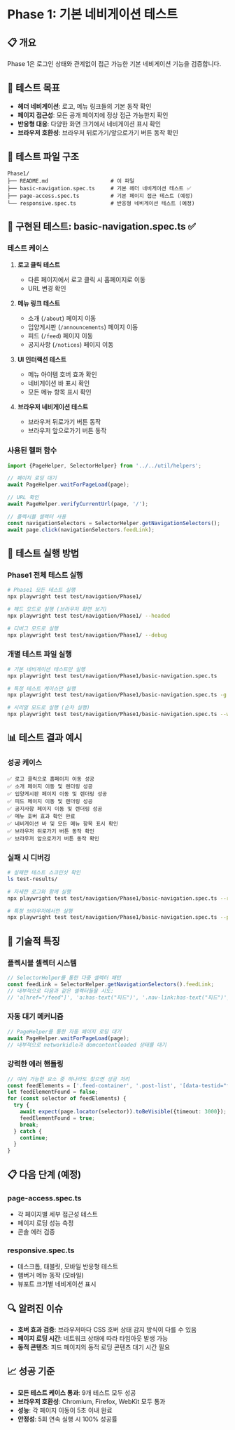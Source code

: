 # Phase 1: 기본 네비게이션 테스트

## 📋 개요

Phase 1은 로그인 상태와 관계없이 접근 가능한 기본 네비게이션 기능을 검증합니다.

## 🎯 테스트 목표

- **헤더 네비게이션**: 로고, 메뉴 링크들의 기본 동작 확인
- **페이지 접근성**: 모든 공개 페이지에 정상 접근 가능한지 확인
- **반응형 대응**: 다양한 화면 크기에서 네비게이션 표시 확인
- **브라우저 호환성**: 브라우저 뒤로가기/앞으로가기 버튼 동작 확인

## 📁 테스트 파일 구조

```
Phase1/
├── README.md                    # 이 파일
├── basic-navigation.spec.ts     # 기본 헤더 네비게이션 테스트 ✅
├── page-access.spec.ts          # 기본 페이지 접근 테스트 (예정)
└── responsive.spec.ts           # 반응형 네비게이션 테스트 (예정)
```

## 🧪 구현된 테스트: basic-navigation.spec.ts ✅

### 테스트 케이스

1. **로고 클릭 테스트**
    - 다른 페이지에서 로고 클릭 시 홈페이지로 이동
    - URL 변경 확인

2. **메뉴 링크 테스트**
    - 소개 (`/about`) 페이지 이동
    - 입양게시판 (`/announcements`) 페이지 이동
    - 피드 (`/feed`) 페이지 이동
    - 공지사항 (`/notices`) 페이지 이동

3. **UI 인터랙션 테스트**
    - 메뉴 아이템 호버 효과 확인
    - 네비게이션 바 표시 확인
    - 모든 메뉴 항목 표시 확인

4. **브라우저 네비게이션 테스트**
    - 브라우저 뒤로가기 버튼 동작
    - 브라우저 앞으로가기 버튼 동작

### 사용된 헬퍼 함수

```typescript
import {PageHelper, SelectorHelper} from '../../util/helpers';

// 페이지 로딩 대기
await PageHelper.waitForPageLoad(page);

// URL 확인
await PageHelper.verifyCurrentUrl(page, '/');

// 플렉시블 셀렉터 사용
const navigationSelectors = SelectorHelper.getNavigationSelectors();
await page.click(navigationSelectors.feedLink);
```

## 🚀 테스트 실행 방법

### Phase1 전체 테스트 실행

```bash
# Phase1 모든 테스트 실행
npx playwright test test/navigation/Phase1/

# 헤드 모드로 실행 (브라우저 화면 보기)
npx playwright test test/navigation/Phase1/ --headed

# 디버그 모드로 실행
npx playwright test test/navigation/Phase1/ --debug
```

### 개별 테스트 파일 실행

```bash
# 기본 네비게이션 테스트만 실행
npx playwright test test/navigation/Phase1/basic-navigation.spec.ts

# 특정 테스트 케이스만 실행
npx playwright test test/navigation/Phase1/basic-navigation.spec.ts -g "로고 클릭"

# 시리얼 모드로 실행 (순차 실행)
npx playwright test test/navigation/Phase1/basic-navigation.spec.ts --workers=1
```

## 📊 테스트 결과 예시

### 성공 케이스

```
✅ 로고 클릭으로 홈페이지 이동 성공
✅ 소개 페이지 이동 및 렌더링 성공
✅ 입양게시판 페이지 이동 및 렌더링 성공
✅ 피드 페이지 이동 및 렌더링 성공
✅ 공지사항 페이지 이동 및 렌더링 성공
✅ 메뉴 호버 효과 확인 완료
✅ 네비게이션 바 및 모든 메뉴 항목 표시 확인
✅ 브라우저 뒤로가기 버튼 동작 확인
✅ 브라우저 앞으로가기 버튼 동작 확인
```

### 실패 시 디버깅

```bash
# 실패한 테스트 스크린샷 확인
ls test-results/

# 자세한 로그와 함께 실행
npx playwright test test/navigation/Phase1/basic-navigation.spec.ts --reporter=list

# 특정 브라우저에서만 실행
npx playwright test test/navigation/Phase1/basic-navigation.spec.ts --project=chromium
```

## 🔧 기술적 특징

### 플렉시블 셀렉터 시스템

```typescript
// SelectorHelper를 통한 다중 셀렉터 패턴
const feedLink = SelectorHelper.getNavigationSelectors().feedLink;
// 내부적으로 다음과 같은 셀렉터들을 시도:
// 'a[href="/feed"]', 'a:has-text("피드")', '.nav-link:has-text("피드")', '[data-testid="feed-link"]'
```

### 자동 대기 메커니즘

```typescript
// PageHelper를 통한 자동 페이지 로딩 대기
await PageHelper.waitForPageLoad(page);
// 내부적으로 networkidle과 domcontentloaded 상태를 대기
```

### 강력한 에러 핸들링

```typescript
// 여러 가능한 요소 중 하나라도 찾으면 성공 처리
const feedElements = ['.feed-container', '.post-list', '[data-testid="feed"]', 'main'];
let feedElementFound = false;
for (const selector of feedElements) {
  try {
    await expect(page.locator(selector)).toBeVisible({timeout: 3000});
    feedElementFound = true;
    break;
  } catch {
    continue;
  }
}
```

## 📋 다음 단계 (예정)

### page-access.spec.ts

- 각 페이지별 세부 접근성 테스트
- 페이지 로딩 성능 측정
- 콘솔 에러 검증

### responsive.spec.ts

- 데스크톱, 태블릿, 모바일 반응형 테스트
- 햄버거 메뉴 동작 (모바일)
- 뷰포트 크기별 네비게이션 표시

## 🔍 알려진 이슈

- **호버 효과 검증**: 브라우저마다 CSS 호버 상태 감지 방식이 다를 수 있음
- **페이지 로딩 시간**: 네트워크 상태에 따라 타임아웃 발생 가능
- **동적 콘텐츠**: 피드 페이지의 동적 로딩 콘텐츠 대기 시간 필요

## 📈 성공 기준

- **모든 테스트 케이스 통과**: 9개 테스트 모두 성공
- **브라우저 호환성**: Chromium, Firefox, WebKit 모두 통과
- **성능**: 각 페이지 이동이 5초 이내 완료
- **안정성**: 5회 연속 실행 시 100% 성공률
